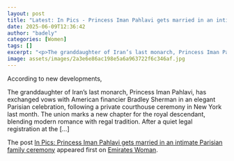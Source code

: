 ```yaml
---
layout: post
title: "Latest: In Pics - Princess Iman Pahlavi gets married in an intimate Parisian family ceremony"
date: 2025-06-09T12:36:42
author: "badely"
categories: [Women]
tags: []
excerpt: "<p>The granddaughter of Iran’s last monarch, Princess Iman Pahlavi, has exchanged vows with American financier Bradley Sherman in an elegant Parisian "
image: assets/images/2a3e6e86ac198e5a6a963722f6c346af.jpg
---
```


According to new developments, <p>The granddaughter of Iran’s last monarch, Princess Iman Pahlavi, has exchanged vows with American financier Bradley Sherman in an elegant Parisian celebration, following a private courthouse ceremony in New York last month. The union marks a new chapter for the royal descendant, blending modern romance with regal tradition. After a quiet legal registration at the [&#8230;]</p>
<p>The post <a href="https://emirateswoman.com/princess-iman-pahlavi-married-intimate-parisian-iran/" rel="nofollow">In Pics: Princess Iman Pahlavi gets married in an intimate Parisian family ceremony</a> appeared first on <a href="https://emirateswoman.com" rel="nofollow">Emirates Woman</a>.</p>

